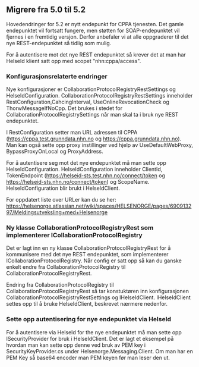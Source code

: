 ## Migrere fra 5.0 til 5.2

Hovedendringer for 5.2 er nytt endepunkt for CPPA tjenesten. Det gamle endepunktet vil fortsatt fungere, men
støtten for SOAP-endepunktet vil fjernes i en fremtidig versjon. Derfor anbefaler vi at alle oppgraderer
til det nye REST-endepunktet så tidlig som mulig.

For å autentisere mot det nye REST endepunktet så krever det at man har HelseId klient satt opp med scopet 
"nhn:cppa/access".

### Konfigurasjonsrelaterte endringer
Nye konfigurasjoner er CollaborationProtocolRegistryRestSettings og HelseIdConfiguration. 
CollaborationProtocolRegistryRestSettings inneholder RestConfiguration,CahcingInterval, UseOnlineRevocationCheck 
og ThorwMessageIfNoCpp. Det brukes i stedet for CollaborationProtocolRegistrySettings når man skal ta i bruk
nye REST endepunktet.

I RestConfiguration setter man URL adressen til CPPA (https://cppa.test.grunndata.nhn.no og 
https://cppa.grunndata.nhn.no). Man kan også sette opp proxy instillinger ved hjelp av UseDefaultWebProxy, 
BypassProxyOnLocal og ProxyAddress. 

For å autentisere seg mot det nye endepunktet må man sette opp HelseIdConfiguration. HelseIdConfiguration inneholder
ClientId, TokenEndpoint (https://helseid-sts.test.nhn.no/connect/token og https://helseid-sts.nhn.no/connect/token) og 
ScopeName. HelseIdConfiguration blir brukt i HelseIdClient.

For oppdatert liste over URLer kan du se her: 
https://helsenorge.atlassian.net/wiki/spaces/HELSENORGE/pages/690913297/Meldingsutveksling+med+Helsenorge

### Ny klasse CollaborationProtocolRegistryRest som implementerer ICollaborationProtocolRegistry
Det er lagt inn en ny klasse CollaborationProtocolRegistryRest for å kommunisere med det nye REST endepunktet, som 
implementerer ICollaborationProtocolRegistry. Når config er satt opp så kan du ganske enkelt endre fra 
CollaborationProtocolRegistry til CollaborationProtocolRegistryRest.

Endring fra CollaborationProtocolRegistry til CollaborationProtocolRegistryRest så tar konstuktøren inn konfigurasjonen
CollaborationProtocolRegistryRestSettings og IHelseIdClient. IHelseIdClient settes opp til å bruke HelseIdClient,
beskrevet nærmere nedenfor. 

### Sette opp autentisering for nye endepunktet via HelseId
For å autentisere via HelseId for the nye endepunktet må man sette opp ISecurityProvider for bruk i HelseIdClient.
Det er lagt et eksempel på hvordan man kan sette opp denne ved bruk av PEM key i SecurityKeyProvider.cs under 
Helsenorge.Messaging.Client. Om man har en PEM Key så base64 encoder man PEM keyen før man leser den ut. 
